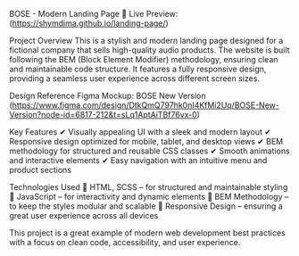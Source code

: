 BOSE - Modern Landing Page
🔗 Live Preview: (https://shymdima.github.io/landing-page/)

Project Overview
This is a stylish and modern landing page designed for a fictional company that sells high-quality audio products. The website is built following the BEM (Block Element Modifier) methodology, ensuring clean and maintainable code structure. It features a fully responsive design, providing a seamless user experience across different screen sizes.

Design Reference
Figma Mockup: BOSE New Version (https://www.figma.com/design/DtkQmQ797hk0nI4KfMi2Uq/BOSE-New-Version?node-id=6817-212&t=sLq1AptAiTBf76vx-0)

Key Features
✔ Visually appealing UI with a sleek and modern layout
✔ Responsive design optimized for mobile, tablet, and desktop views
✔ BEM methodology for structured and reusable CSS classes
✔ Smooth animations and interactive elements
✔ Easy navigation with an intuitive menu and product sections

Technologies Used
📌 HTML, SCSS – for structured and maintainable styling
📌 JavaScript – for interactivity and dynamic elements
📌 BEM Methodology – to keep the styles modular and scalable
📌 Responsive Design – ensuring a great user experience across all devices

This project is a great example of modern web development best practices with a focus on clean code, accessibility, and user experience.